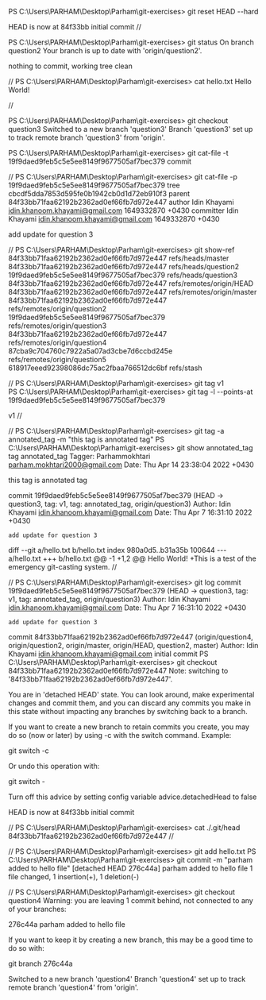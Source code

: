 PS C:\Users\PARHAM\Desktop\Parham\git-exercises> git reset HEAD --hard
>>
HEAD is now at 84f33bb initial commit
//


PS C:\Users\PARHAM\Desktop\Parham\git-exercises> git status
On branch question2
Your branch is up to date with 'origin/question2'.

nothing to commit, working tree clean

//
PS C:\Users\PARHAM\Desktop\Parham\git-exercises> cat hello.txt
Hello World!

//

PS C:\Users\PARHAM\Desktop\Parham\git-exercises> git checkout question3
Switched to a new branch 'question3'
Branch 'question3' set up to track remote branch 'question3' from 'origin'.
 
PS C:\Users\PARHAM\Desktop\Parham\git-exercises> git cat-file -t 19f9daed9feb5c5e5ee8149f9677505af7bec379
commit

//
PS C:\Users\PARHAM\Desktop\Parham\git-exercises> git cat-file -p 19f9daed9feb5c5e5ee8149f9677505af7bec379 
tree cbcdf5dda7853d595fe0b1942cb0d1d72eb910f3
parent 84f33bb71faa62192b2362ad0ef66fb7d972e447
author Idin Khayami <idin.khanoom.khayami@gmail.com> 1649332870 +0430
committer Idin Khayami <idin.khanoom.khayami@gmail.com> 1649332870 +0430

add update for question 3


//
PS C:\Users\PARHAM\Desktop\Parham\git-exercises> git show-ref
84f33bb71faa62192b2362ad0ef66fb7d972e447 refs/heads/master
84f33bb71faa62192b2362ad0ef66fb7d972e447 refs/heads/question2
19f9daed9feb5c5e5ee8149f9677505af7bec379 refs/heads/question3
84f33bb71faa62192b2362ad0ef66fb7d972e447 refs/remotes/origin/HEAD
84f33bb71faa62192b2362ad0ef66fb7d972e447 refs/remotes/origin/master
84f33bb71faa62192b2362ad0ef66fb7d972e447 refs/remotes/origin/question2
19f9daed9feb5c5e5ee8149f9677505af7bec379 refs/remotes/origin/question3
84f33bb71faa62192b2362ad0ef66fb7d972e447 refs/remotes/origin/question4
87cba9c704760c7922a5a07ad3cbe7d6ccbd245e refs/remotes/origin/question5
618917eeed92398086dc75ac2fbaa766512dc6bf refs/stash

//
PS C:\Users\PARHAM\Desktop\Parham\git-exercises> git tag v1  
PS C:\Users\PARHAM\Desktop\Parham\git-exercises> git tag -l --points-at 19f9daed9feb5c5e5ee8149f9677505af7bec379
>>
v1
//

//
PS C:\Users\PARHAM\Desktop\Parham\git-exercises> git tag -a annotated_tag -m "this tag is annotated tag"
PS C:\Users\PARHAM\Desktop\Parham\git-exercises> git show annotated_tag
tag annotated_tag
Tagger: Parhammokhtari <parham.mokhtari2000@gmail.com>
Date:   Thu Apr 14 23:38:04 2022 +0430

this tag is annotated tag

commit 19f9daed9feb5c5e5ee8149f9677505af7bec379 (HEAD -> question3, tag: v1, tag: annotated_tag, origin/question3)
Author: Idin Khayami <idin.khanoom.khayami@gmail.com>
Date:   Thu Apr 7 16:31:10 2022 +0430

    add update for question 3

diff --git a/hello.txt b/hello.txt
index 980a0d5..b31a35b 100644
--- a/hello.txt
+++ b/hello.txt
@@ -1 +1,2 @@
 Hello World!
+This is a test of the emergency git-casting system.
//


//
PS C:\Users\PARHAM\Desktop\Parham\git-exercises> git log
commit 19f9daed9feb5c5e5ee8149f9677505af7bec379 (HEAD -> question3, tag: v1, tag: annotated_tag, origin/question3)
Author: Idin Khayami <idin.khanoom.khayami@gmail.com>
Date:   Thu Apr 7 16:31:10 2022 +0430

    add update for question 3

commit 84f33bb71faa62192b2362ad0ef66fb7d972e447 (origin/question4, origin/question2, origin/master, origin/HEAD, question2, master)
Author: Idin Khayami <idin.khanoom.khayami@gmail.com>
    initial commit
PS C:\Users\PARHAM\Desktop\Parham\git-exercises> git checkout 84f33bb71faa62192b2362ad0ef66fb7d972e447
Note: switching to '84f33bb71faa62192b2362ad0ef66fb7d972e447'.

You are in 'detached HEAD' state. You can look around, make experimental
changes and commit them, and you can discard any commits you make in this
state without impacting any branches by switching back to a branch.

If you want to create a new branch to retain commits you create, you may
do so (now or later) by using -c with the switch command. Example:

  git switch -c <new-branch-name>

Or undo this operation with:

  git switch -

Turn off this advice by setting config variable advice.detachedHead to false

HEAD is now at 84f33bb initial commit

//
PS C:\Users\PARHAM\Desktop\Parham\git-exercises> cat  ./.git/head
84f33bb71faa62192b2362ad0ef66fb7d972e447
//



//
PS C:\Users\PARHAM\Desktop\Parham\git-exercises> git add hello.txt
PS C:\Users\PARHAM\Desktop\Parham\git-exercises> git commit -m "parham added to hello file"
[detached HEAD 276c44a] parham added to hello file
 1 file changed, 1 insertion(+), 1 deletion(-)

//
PS C:\Users\PARHAM\Desktop\Parham\git-exercises> git checkout question4
Warning: you are leaving 1 commit behind, not connected to
any of your branches:

  276c44a parham added to hello file

If you want to keep it by creating a new branch, this may be a good time
to do so with:

 git branch <new-branch-name> 276c44a

Switched to a new branch 'question4'
Branch 'question4' set up to track remote branch 'question4' from 'origin'.